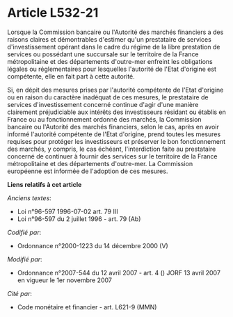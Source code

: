 # Article L532-21

Lorsque la Commission bancaire ou l'Autorité des marchés financiers a des raisons claires et démontrables d'estimer qu'un
prestataire de services d'investissement opérant dans le cadre du régime de la libre prestation de services ou possédant une
succursale sur le territoire de la France métropolitaine et des départements d'outre-mer enfreint les obligations légales ou
réglementaires pour lesquelles l'autorité de l'Etat d'origine est compétente, elle en fait part à cette autorité.

Si, en dépit des mesures prises par l'autorité compétente de l'Etat d'origine ou en raison du caractère inadéquat de ces
mesures, le prestataire de services d'investissement concerné continue d'agir d'une manière clairement préjudiciable aux
intérêts des investisseurs résidant ou établis en France ou au fonctionnement ordonné des marchés, la Commission bancaire ou
l'Autorité des marchés financiers, selon le cas, après en avoir informé l'autorité compétente de l'Etat d'origine, prend
toutes les mesures requises pour protéger les investisseurs et préserver le bon fonctionnement des marchés, y compris, le cas
échéant, l'interdiction faite au prestataire concerné de continuer à fournir des services sur le territoire de la France
métropolitaine et des départements d'outre-mer. La Commission européenne est informée de l'adoption de ces mesures.

**Liens relatifs à cet article**

_Anciens textes_:

  - Loi n°96-597 1996-07-02 art. 79 III
  - Loi n°96-597 du 2 juillet 1996 - art. 79 (Ab)

_Codifié par_:

  - Ordonnance n°2000-1223 du 14 décembre 2000 (V)

_Modifié par_:

  - Ordonnance n°2007-544 du 12 avril 2007 - art. 4 () JORF 13 avril 2007 en vigueur le 1er novembre 2007

_Cité par_:

  - Code monétaire et financier - art. L621-9 (MMN)
